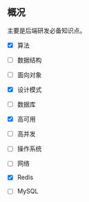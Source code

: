 

<h2 id="概况">概况</h2>
<p>主要是后端研发必备知识点。</p>

-   [x] 算法
-   [ ] 数据结构
-   [ ] 面向对象
-   [x] 设计模式
-   [ ] 数据库
-   [x] 高可用
-   [ ] 高并发
-   [ ] 操作系统
-   [ ] 网络
-   [x] Redis
-   [ ]  MySQL


